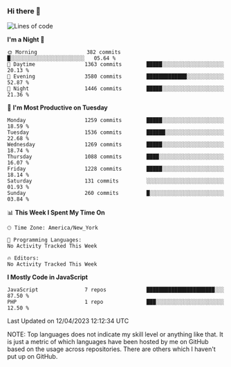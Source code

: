 ### Hi there 👋

<!--
**LynxJinxxy/LynxJinxxy** is a ✨ _special_ ✨ repository because its `README.md` (this file) appears on your GitHub profile.

Here are some ideas to get you started:

- 🔭 I’m currently working on ...
- 🌱 I’m currently learning ...
- 👯 I’m looking to collaborate on ...
- 🤔 I’m looking for help with ...
- 💬 Ask me about ...
- 📫 How to reach me: ...
- 😄 Pronouns: ...
- ⚡ Fun fact: ...
-->

<!--START_SECTION:waka-->
![Lines of code](https://img.shields.io/badge/From%20Hello%20World%20I%27ve%20Written-15.0%20million%20lines%20of%20code-blue)

**I'm a Night 🦉** 

```text
🌞 Morning                382 commits         █░░░░░░░░░░░░░░░░░░░░░░░░   05.64 % 
🌆 Daytime                1363 commits        █████░░░░░░░░░░░░░░░░░░░░   20.13 % 
🌃 Evening                3580 commits        █████████████░░░░░░░░░░░░   52.87 % 
🌙 Night                  1446 commits        █████░░░░░░░░░░░░░░░░░░░░   21.36 % 
```
📅 **I'm Most Productive on Tuesday** 

```text
Monday                   1259 commits        █████░░░░░░░░░░░░░░░░░░░░   18.59 % 
Tuesday                  1536 commits        ██████░░░░░░░░░░░░░░░░░░░   22.68 % 
Wednesday                1269 commits        █████░░░░░░░░░░░░░░░░░░░░   18.74 % 
Thursday                 1088 commits        ████░░░░░░░░░░░░░░░░░░░░░   16.07 % 
Friday                   1228 commits        █████░░░░░░░░░░░░░░░░░░░░   18.14 % 
Saturday                 131 commits         ░░░░░░░░░░░░░░░░░░░░░░░░░   01.93 % 
Sunday                   260 commits         █░░░░░░░░░░░░░░░░░░░░░░░░   03.84 % 
```


📊 **This Week I Spent My Time On** 

```text
🕑︎ Time Zone: America/New_York

💬 Programming Languages: 
No Activity Tracked This Week

🔥 Editors: 
No Activity Tracked This Week
```

**I Mostly Code in JavaScript** 

```text
JavaScript               7 repos             ██████████████████████░░░   87.50 % 
PHP                      1 repo              ███░░░░░░░░░░░░░░░░░░░░░░   12.50 % 
```




 Last Updated on 12/04/2023 12:12:34 UTC
<!--END_SECTION:waka-->
NOTE: Top languages does not indicate my skill level or anything like that. It is just a metric of which languages have been hosted by me on GitHub based on the usage across repositories. There are others which I haven't put up on GitHub.
